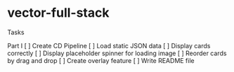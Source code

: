# vector-full-stack

Tasks

Part I
[ ] Create CD Pipeline
[ ] Load static JSON data
[ ] Display cards correctly
[ ] Display placeholder spinner for loading image
[ ] Reorder cards by drag and drop
[ ] Create overlay feature
[ ] Write README file
